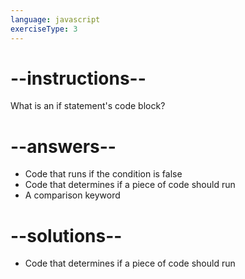 ```yaml
---
language: javascript
exerciseType: 3
---
```


# --instructions--

What is an if statement's code block?

# --answers--

- Code that runs if the condition is false
- Code that determines if a piece of code should run
- A comparison keyword

# --solutions--

- Code that determines if a piece of code should run
